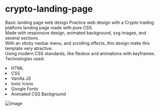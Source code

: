 # crypto-landing-page
Basic landing page web design
Practice web design with a Crypto trading platform landing page made with pure CSS. <br>
Made with responsive design, animated background, svg images, and several sections. <br> With an sticky navbar menu, and scrolling effects, this design make this template very atractive. <br>
Using modern CSS standards, like flexbox and animations with keyframes. <br>
Technologies used:
<li> HTML </li>
<li> CSS </li>
<li> Vanilla JS </li>
<li> Ionic Icons </li>
<li> Google Fonts </li>
<li> Animated CSS Background </li>

![image](https://github.com/saulgutierrez/crypto-landing-page/assets/62368834/8d3e5e68-857b-44ae-8e3d-622c2eed2922)
